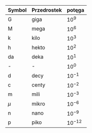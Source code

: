
| Symbol | Przedrostek | potęga     |
| ------ | ----------- | ---------- |
| G      | giga        | $10^{9}$   |
| M      | mega        | $10^{6}$   |
| k      | kilo        | $10^{3}$   |
| h      | hekto       | $10^{2}$   |
| da     | deka        | $10^{1}$   |
| -      | -           | $10^{0}$   |
| d      | decy        | $10^{-1}$  |
| c      | centy       | $10^{-2}$  |
| m      | mili        | $10^{-3}$  |
| $\mu$  | mikro       | $10^{-6}$  |
| n      | nano        | $10^{-9}$  |
| p      | piko        | $10^{-12}$ |
